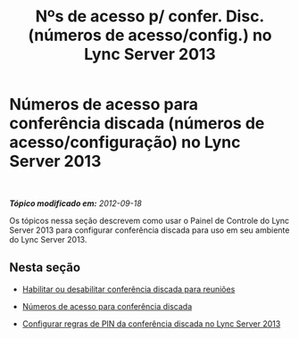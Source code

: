 ﻿---
title: "Nºs de acesso p/ confer. Disc. (números de acesso/config.) no Lync Server 2013"
TOCTitle: "Nºs de acesso p/ confer. Disc. (números de acesso/config.) no Lync Server 2013"
ms:assetid: e9b6143a-5ded-4ff8-9c5b-f0a1127e6193
ms:mtpsurl: https://technet.microsoft.com/pt-br/library/JJ721923(v=OCS.15)
ms:contentKeyID: 49886457
ms.date: 05/19/2016
mtps_version: v=OCS.15
ms.translationtype: HT
---

# Números de acesso para conferência discada (números de acesso/configuração) no Lync Server 2013

 

_**Tópico modificado em:** 2012-09-18_

Os tópicos nessa seção descrevem como usar o Painel de Controle do Lync Server 2013 para configurar conferência discada para uso em seu ambiente do Lync Server 2013.

## Nesta seção

  - [Habilitar ou desabilitar conferência discada para reuniões](lync-server-2013-enable-or-disable-dial-in-conferencing-for-meetings.md)

  - [Números de acesso para conferência discada](lync-server-2013-dial-in-conferencing-access-numbers.md)

  - [Configurar regras de PIN da conferência discada no Lync Server 2013](lync-server-2013-configure-dial-in-conferencing-personal-identification-number-pin-rules.md)

